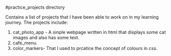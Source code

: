 #practice_projects directory

Contains a list of projects that I have been able to work on in my learning journey.
The projects include:
  1. cat_photo_app - A sinple webpage written in html that displays some cat images and also has some text.
  2. cafe_menu.
  3. color_markers- That I used to prcatice the concept of colours in css. 
